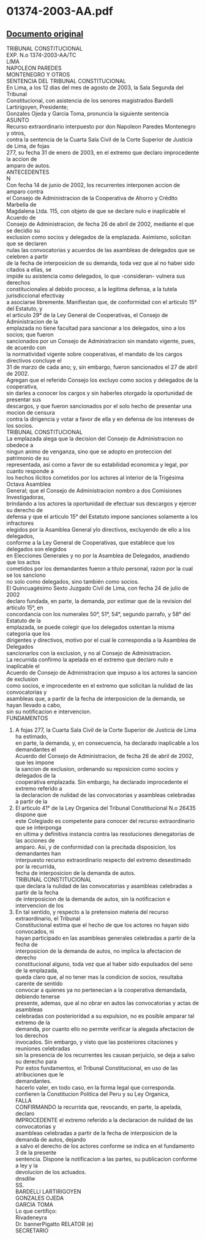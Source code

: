 
01374-2003-AA.pdf
=================
  
[Documento original](https://tc.gob.pe/jurisprudencia/2003/01374-2003-AA.pdf)  
---  
TRIBUNAL CONSTITUCIONAL  
EXP. N.o 1374-2003-AA/TC  
LIMA  
NAPOLEON PAREDES  
MONTENEGRO Y OTROS  
SENTENCIA DEL TRIBUNAL CONSTITUCIONAL  
En Lima, a los 12 dias del mes de agosto de 2003, la Sala Segunda del Tribunal  
Constitucional, con asistencia de los senores magistrados Bardelli Lartirigoyen, Presidente;  
Gonzales Ojeda y Garcia Toma, pronuncia la siguiente sentencia  
ASUNTO  
Recurso extraordinario interpuesto por don Napoleon Paredes Montenegro y otros,  
contra la sentencia de la Cuarta Sala Civil de la Corte Superior de Justicia de Lima, de fojas  
277, su fecha 31 de enero de 2003, en el extremo que declaro improcedente la accion de  
amparo de autos.  
ANTECEDENTES  
N  
Con fecha 14 de junio de 2002, los recurrentes interponen accion de amparo contra  
el Consejo de Administracion de la Cooperativa de Ahorro y Crédito Marbella de  
Magdalena Ltda. 115, con objeto de que se declare nulo e inaplicable el Acuerdo de  
Consejo de Administracion, de fecha 26 de abril de 2002, mediante el que se decidio su  
exclusion como socios y delegados de la emplazada. Asimismo, solicitan que se declaren  
nulas las convocatorias y acuerdos de las asambleas de delegados que se celebren a partir  
de la fecha de interposicion de su demanda, toda vez que al no haber sido citados a ellas, se  
impide su asistencia como delegados, lo que -consideran- vulnera sus derechos  
constitucionales al debido proceso, a la legitima defensa, a la tutela jurisdiccional efectivay  
a asociarse libremente. Manifiestan que, de conformidad con el articulo 15° del Estatuto, y  
el articulo 29° de la Ley General de Cooperativas, el Consejo de Administracion de la  
emplazada no tiene facultad para sancionar a los delegados, sino a los socios; que fueron  
sancionados por un Consejo de Administracion sin mandato vigente, pues, de acuerdo con  
la normatividad vigente sobre cooperativas, el mandato de los cargos directivos concluye el  
31 de marzo de cada ano; y, sin embargo, fueron sancionados el 27 de abril de 2002.  
Agregan que el referido Consejo los excluyo como socios y delegados de la cooperativa,  
sin darles a conocer los cargos y sin haberles otorgado la oportunidad de presentar sus  
descargos, y que fueron sancionados por el solo hecho de presentar una mocion de censura  
contra la dirigencia y votar a favor de ella y en defensa de los intereses de los socios.  
TRIBUNAL CONSTITUCIONAL  
La emplazada alega que la decision del Consejo de Administracion no obedece a  
ningun animo de venganza, sino que se adopto en proteccion del patrimonio de su  
representada, asi como a favor de su estabilidad economica y legal, por cuanto responde a  
los hechos ilicitos cometidos por los actores al interior de la Trigésima Octava Asamblea  
General; que el Consejo de Administracion nombro a dos Comisiones Investigadoras,  
brindando a los actores la oportunidad de efectuar sus descargos y ejercer su derecho de  
defensa y que el articulo 15° del Estatuto impone sanciones solamente a los infractores  
elegidos por la Asamblea General ylo directivos, excluyendo de ello a los delegados,  
conforme a la Ley General de Cooperativas, que establece que los delegados son elegidos  
en Elecciones Generales y no por la Asamblea de Delegados, anadiendo que los actos  
cometidos por los demandantes fueron a titulo personal, razon por la cual se los sanciono  
no solo como delegados, sino también como socios.  
El Quincuagésimo Sexto Juzgado Civil de Lima, con fecha 24 de julio de 2002  
declaro fundada, en parte, la demanda, por estimar que de la revision del articulo 15°, en  
concordancia con los numerales 50°, 51°, 54°, segundo parrafo, y 58° del Estatuto de la  
emplazada, se puede colegir que los delegados ostentan la misma categoria que los  
dirigentes y directivos, motivo por el cual le correspondia a la Asamblea de Delegados  
sancionarlos con la exclusion, y no al Consejo de Administracion.  
La recurrida confirmo la apelada en el extremo que declaro nulo e inaplicable el  
Acuerdo de Consejo de Administracion que impuso a los actores la sancion de exclusion  
como socios, e improcedente en el extremo que solicitan la nulidad de las convocatorias y  
asambleas que, a partir de la fecha de interposicion de la demanda, se hayan llevado a cabo,  
sin su notificacion e intervencion.  
FUNDAMENTOS  
1. A fojas 277, la Cuarta Sala Civil de la Corte Superior de Justicia de Lima ha estimado,  
en parte, la demanda, y, en consecuencia, ha declarado inaplicable a los demandantes el  
Acuerdo del Consejo de Administracion, de fecha 26 de abril de 2002, que les impone  
la sancion de exclusion, ordenando su reposicion como socios y delegados de la  
cooperativa emplazada. Sin embargo, ha declarado improcedente el extremo referido a  
la declaracion de nulidad de las convocatorias y asambleas celebradas a partir de la  
2. El articulo 41° de la Ley Organica del Tribunal Constitucional N.o 26435 dispone que  
este Colegiado es competente para conocer del recurso extraordinario que se interponga  
en ultima y definitiva instancia contra las resoluciones denegatorias de las acciones de  
amparo. Asi, y de conformidad con la precitada disposicion, los demandantes han  
interpuesto recurso extraordinario respecto del extremo desestimado por la recurrida,  
fecha de interposicion de la demanda de autos.  
TRIBUNAL CONSTITUCIONAL  
que declara la nulidad de las convocatorias y asambleas celebradas a partir de la fecha  
de interposicion de la demanda de autos, sin la notificacion e intervencion de los  
3. En tal sentido, y respecto a la pretension materia del recurso extraordinario, el Tribunal  
Constitucional estima que el hecho de que los actores no hayan sido convocados, ni  
hayan participado en las asambleas generales celebradas a partir de la fecha de  
interposicion de la demanda de autos, no implica la afectacion de derecho  
constitucional alguno, toda vez que al haber sido expulsados del seno de la emplazada,  
queda claro que, al no tener mas la condicion de socios, resultaba carente de sentido  
convocar a quienes ya no pertenecian a la cooperativa demandada, debiendo tenerse  
presente, ademas, que al no obrar en autos las convocatorias y actas de asambleas  
celebradas con posterioridad a su expulsion, no es posible amparar tal extremo de la  
demanda, por cuanto ello no permite verificar la alegada afectacion de los derechos  
invocados. Sin embargo, y visto que las posteriores citaciones y reuniones celebradas  
sin la presencia de los recurrentes les causan perjuicio, se deja a salvo su derecho para  
Por estos fundamentos, el Tribunal Constitucional, en uso de las atribuciones que le  
demandantes.  
hacerlo valer, en todo caso, en la forma legal que corresponda.  
confieren la Constitucion Politica del Peru y su Ley Organica,  
FALLA  
CONFIRMANDO la recurrida que, revocando, en parte, la apelada, declaro  
IMPROCEDENTE el extremo referido a la declaracion de nulidad de las convocatorias y  
asambleas celebradas a partir de la fecha de interposicion de la demanda de autos, dejando  
a salvo el derecho de los actores conforme se indica en el fundamento 3 de la presente  
sentencia. Dispone la notificacion a las partes, su publicacion conforme a ley y la  
devolucion de los actuados.  
dnsdilw  
SS.  
BARDELLI LARTIRIGOYEN  
GONZALES OJEDA  
GARCIA TOMA  
Lo que certifiço:  
Rivadeneyra  
Dr. bannerPigatto RELATOR (e)  
SECRETARIO